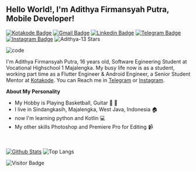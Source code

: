 
## Hello World!, I'm Adithya Firmansyah Putra, Mobile Developer!

[![Kotakode Badge](https://img.shields.io/badge/-Kotakode-green?style=plastic&logo=Kotakode&link=https://kotakode.com/users/527/adithya-13)](https://kotakode.com/users/527/adithya-13)
[![Gmail Badge](https://img.shields.io/badge/-Gmail-white?style=plastic&logo=Gmail&link=mailto:aditputrafirmansyah@gmail.com)](mailto:aditputrafirmansyah@gmail.com)
[![Linkedin Badge](https://img.shields.io/badge/-LinkedIn-blue?style=plastic&logo=Linkedin&link=https://www.linkedin.com/in/aditputrafirmansyah/)](https://www.linkedin.com/in/aditputrafirmansyah/) 
[![Telegram Badge](https://img.shields.io/badge/-Telegram-blue?style=plastic&logo=telegram&link=https://t.me/Adithya_13)](https://t.me/Adithya_13) 
[![Instagram Badge](https://img.shields.io/badge/-Instagram-white?style=plastic&logo=instagram&link=https://www.instagram.com/adithya_firmansyahputra/)](https://www.instagram.com/adithya_firmansyahputra/)
![Adithya-13 Stars](https://img.shields.io/github/stars/Adithya-13?affiliations=OWNER&style=social)

![code](https://media4.giphy.com/media/f6hnhHkks8bk4jwjh3/giphy.gif)

I'm Adithya Firmansyah Putra, 16 years old, Software Egineering Student at Vocational Highschool 1 Majalengka. My busy life now is as a student, working part time as a Flutter Engineer & Android Engineer, a Senior Student Mentor at [Kotakode](https://kotakode.com/). You can Reach me in [Telegram](https://t.me/Adithya_13) or [Instagram](https://www.instagram.com/adithya_firmansyahputra/).

**About My Personality**

- My Hobby is Playing Basketball, Guitar :basketball: :guitar: 
- I live in Sindangkasih, Majalengka, West Java, Indonesia :house:
- now I'm learning python and Kotlin :computer:
- My other skills Photoshop and Premiere Pro for Editing :video_camera:

&nbsp;

[![Github Stats](https://github-readme-stats.vercel.app/api?username=Adithya-13&theme=cobalt&show_icons=true)](https://github.com/Adithya-13)
![Top Langs](https://github-readme-stats.vercel.app/api/top-langs/?username=Adithya-13&hide=TeX&layout=compact&theme=cobalt)

![Visitor Badge](https://visitor-badge.laobi.icu/badge?page_id=Adithya-13.Adithya-13)

<!--START_SECTION:waka-->
<!--END_SECTION:waka-->

